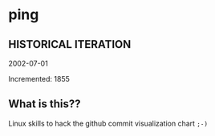 # ping

## HISTORICAL ITERATION
2002-07-01

Incremented: 1855

## What is this?? 
Linux skills to hack the github commit visualization chart `;-)`
